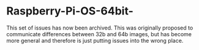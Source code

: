 # Raspberry-Pi-OS-64bit-

This set of issues has now been archived.  This was originally proposed to communicate differences between 32b and 64b images, but has become more general and therefore is just putting issues into the wrong place.
